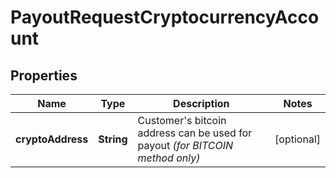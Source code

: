 
# PayoutRequestCryptocurrencyAccount

## Properties
Name | Type | Description | Notes
------------ | ------------- | ------------- | -------------
**cryptoAddress** | **String** | Customer&#39;s bitcoin address can be used for payout *(for BITCOIN method only)* |  [optional]



